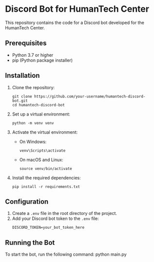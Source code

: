 # Discord Bot for HumanTech Center

This repository contains the code for a Discord bot developed for the HumanTech Center.

## Prerequisites

- Python 3.7 or higher
- pip (Python package installer)

## Installation

1. Clone the repository:
   ```
   git clone https://github.com/your-username/humantech-discord-bot.git
   cd humantech-discord-bot
   ```

2. Set up a virtual environment:
   ```
   python -m venv venv
   ```

3. Activate the virtual environment:
   - On Windows:
     ```
     venv\Scripts\activate
     ```
   - On macOS and Linux:
     ```
     source venv/bin/activate
     ```

4. Install the required dependencies:
   ```
   pip install -r requirements.txt
   ```

## Configuration

1. Create a `.env` file in the root directory of the project.
2. Add your Discord bot token to the `.env` file:
   ```
   DISCORD_TOKEN=your_bot_token_here
   ```

## Running the Bot

To start the bot, run the following command:
python main.py